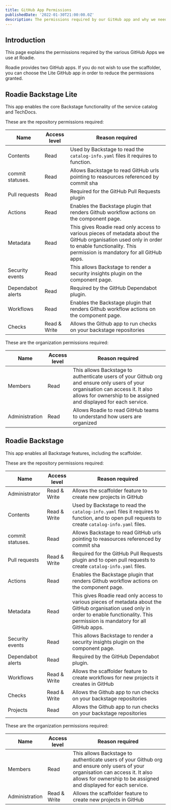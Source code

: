 ```yaml
---
title: GitHub App Permissions
publishedDate: '2022-01-30T21:00:00.0Z'
description: The permissions required by our GitHub app and why we need them.
---
```


## Introduction

This page explains the permissions required by the various GitHub Apps we use at Roadie.

Roadie provides two GitHub apps. If you do not wish to use the scaffolder, you can choose the Lite GitHub app in order to reduce the permissions granted.

## Roadie Backstage Lite

This app enables the core Backstage functionality of the service catalog and TechDocs.

These are the repository permissions required:

| Name              | Access level | Reason required |
| ----------------- | ------------ | ------- |
| Contents          | Read         | Used by Backstage to read the `catalog-info.yaml` files it requires to function. |
| commit statuses.  | Read         | Allows Backstage to read GitHub urls pointing to reasources referenced by commit sha |
| Pull requests     | Read         | Required for the GitHub Pull Requests plugin |
| Actions           | Read         | Enables the Backstage plugin that renders Github workflow actions on the component page. |
| Metadata          | Read         | This gives Roadie read only access to various pieces of metadata about the GitHub organisation used only in order to enable functionality. This permission is mandatory for all GitHub apps. |
| Security events   | Read         | This allows Backstage to render a security insights plugin on the component page. |
| Dependabot alerts | Read         | Required by the GitHub Dependabot plugin. |
| Workflows         | Read         | Enables the Backstage plugin that renders Github workflow actions on the component page. |
| Checks            | Read & Write | Allows the Github app to run checks on your backstage repositories |

These are the organization permissions required:

| Name              | Access level | Reason required |
| ----------------- | ------------ | ------- |
| Members           | Read         | This allows Backstage to authenticate users of your Github org and ensure only users of your organisation can access it. It also allows for ownership to be assigned and displayed for each service. |
| Administration    | Read         | Allows Roadie to read GitHub teams to understand how users are organized |


## Roadie Backstage

This app enables all Backstage features, including the scaffolder.

These are the repository permissions required:

| Name              | Access level | Reason required |
| ----------------- | ------------ | ------- |
| Administrator     | Read & Write | Allows the scaffolder feature to create new projects in GitHub |
| Contents          | Read & Write | Used by Backstage to read the `catalog-info.yaml` files it requires to function, and to open pull requests to create `catalog-info.yaml` files. |
| commit statuses.  | Read         | Allows Backstage to read GitHub urls pointing to reasources referenced by commit sha |
| Pull requests     | Read & Write | Required for the GitHub Pull Requests plugin and to open pull requests to create `catalog-info.yaml` files. |
| Actions           | Read         | Enables the Backstage plugin that renders Github workflow actions on the component page. |
| Metadata          | Read         | This gives Roadie read only access to various pieces of metadata about the  GitHub organisation used only in order to enable functionality. This permission is mandatory for all GitHub apps. |
| Security events   | Read         | This allows Backstage to render a security insights plugin on the component page. |
| Dependabot alerts | Read         | Required by the GitHub Dependabot plugin. |
| Workflows         | Read & Write | Allows the scaffolder feature to create workflows for new projects it creates in GitHub |
| Checks            | Read & Write | Allows the Github app to run checks on your backstage repositories |
| Projects          | Read         | Allows the Github app to run checks on your backstage repositories |

These are the organization permissions required:

| Name              | Access level | Reason required |
| ----------------- | ------------ | ------- |
| Members           | Read         | This allows Backstage to authenticate users of your Github org and ensure only users of your organisation can access it. It also allows for ownership to be assigned and displayed for each service. |
| Administration    | Read & Write | Allows the scaffolder feature to create new projects in GitHub |

